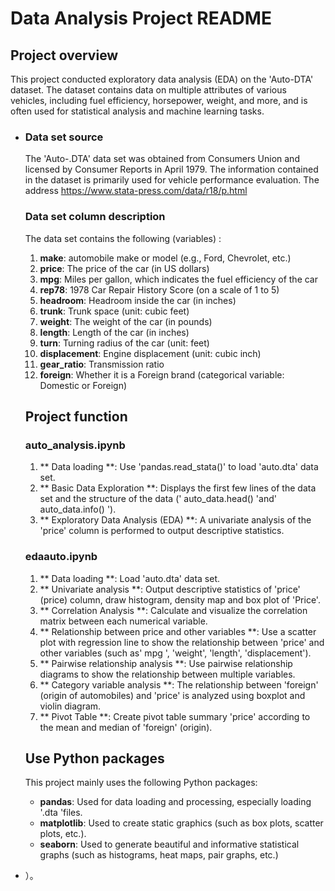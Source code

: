 # Data Analysis Project README

## Project overview

This project conducted exploratory data analysis (EDA) on the 'Auto-DTA' dataset. The dataset contains data on multiple attributes of various vehicles, including fuel efficiency, horsepower, weight, and more, and is often used for statistical analysis and machine learning tasks.

- ### Data set source

  The 'Auto-.DTA' data set was obtained from Consumers Union and licensed by Consumer Reports in April 1979. The information contained in the dataset is primarily used for vehicle performance evaluation.
  The address https://www.stata-press.com/data/r18/p.html

  ### Data set column description

  The data set contains the following (variables) :

  1. **make**: automobile make or model (e.g., Ford, Chevrolet, etc.)
  2. **price**: The price of the car (in US dollars)
  3. **mpg**: Miles per gallon, which indicates the fuel efficiency of the car
  4. **rep78**: 1978 Car Repair History Score (on a scale of 1 to 5)
  5. **headroom**: Headroom inside the car (in inches)
  6. **trunk**: Trunk space (unit: cubic feet)
  7. **weight**: The weight of the car (in pounds)
  8. **length**: Length of the car (in inches)
  9. **turn**: Turning radius of the car (unit: feet)
  10. **displacement**: Engine displacement (unit: cubic inch)
  11. **gear_ratio**: Transmission ratio
  12. **foreign**: Whether it is a Foreign brand (categorical variable: Domestic or Foreign)

  ## Project function

  ### auto_analysis.ipynb

  1. ** Data loading **: Use 'pandas.read_stata()' to load 'auto.dta' data set.
  2. ** Basic Data Exploration **: Displays the first few lines of the data set and the structure of the data (' auto_data.head() 'and' auto_data.info() ').
  3. ** Exploratory Data Analysis (EDA) **: A univariate analysis of the 'price' column is performed to output descriptive statistics.

  ### edaauto.ipynb

  1. ** Data loading **: Load 'auto.dta' data set.
  2. ** Univariate analysis **: Output descriptive statistics of 'price' (price) column, draw histogram, density map and box plot of 'Price'.
  3. ** Correlation Analysis **: Calculate and visualize the correlation matrix between each numerical variable.
  4. ** Relationship between price and other variables **: Use a scatter plot with regression line to show the relationship between 'price' and other variables (such as' mpg ', 'weight', 'length', 'displacement').
  5. ** Pairwise relationship analysis **: Use pairwise relationship diagrams to show the relationship between multiple variables.
  6. ** Category variable analysis **: The relationship between 'foreign' (origin of automobiles) and 'price' is analyzed using boxplot and violin diagram.
  7. ** Pivot Table **: Create pivot table summary 'price' according to the mean and median of 'foreign' (origin).

  ## Use Python packages

  This project mainly uses the following Python packages:

  - **pandas**: Used for data loading and processing, especially loading '.dta 'files.
  - **matplotlib**: Used to create static graphics (such as box plots, scatter plots, etc.).
  - **seaborn**: Used to generate beautiful and informative statistical graphs (such as histograms, heat maps, pair graphs, etc.)

- ）。
